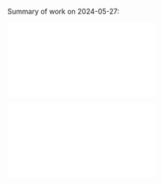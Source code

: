 Summary of work on 2024-05-27:

![20240528_044326](20240528_044326.md)

![20240528_045458](20240528_045458.md)
